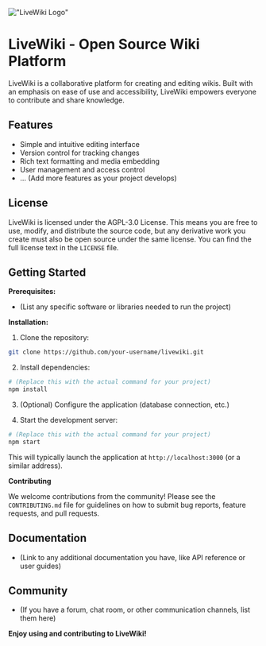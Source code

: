 !["LiveWiki Logo"](https://repository-images.githubusercontent.com/829791610/5ecb0281-c7ce-4b40-83f3-f1db9b4b9d46)

# LiveWiki - Open Source Wiki Platform

LiveWiki is a collaborative platform for creating and editing wikis. Built with an emphasis on ease of use and accessibility, LiveWiki empowers everyone to contribute and share knowledge.

## Features

* Simple and intuitive editing interface
* Version control for tracking changes
* Rich text formatting and media embedding
* User management and access control
* ... (Add more features as your project develops)

## License

LiveWiki is licensed under the AGPL-3.0 License. This means you are free to use, modify, and distribute the source code, but any derivative work you create must also be open source under the same license. You can find the full license text in the `LICENSE` file.

## Getting Started

**Prerequisites:**

* (List any specific software or libraries needed to run the project)

**Installation:**

1. Clone the repository:

```bash
git clone https://github.com/your-username/livewiki.git
```

2. Install dependencies:

```bash
# (Replace this with the actual command for your project)
npm install
```

3. (Optional) Configure the application (database connection, etc.)

4. Start the development server:

```bash
# (Replace this with the actual command for your project)
npm start
```

This will typically launch the application at `http://localhost:3000` (or a similar address).

**Contributing**

We welcome contributions from the community! Please see the `CONTRIBUTING.md` file for guidelines on how to submit bug reports, feature requests, and pull requests.

## Documentation

* (Link to any additional documentation you have, like API reference or user guides)

## Community

* (If you have a forum, chat room, or other communication channels, list them here)

**Enjoy using and contributing to LiveWiki!**
